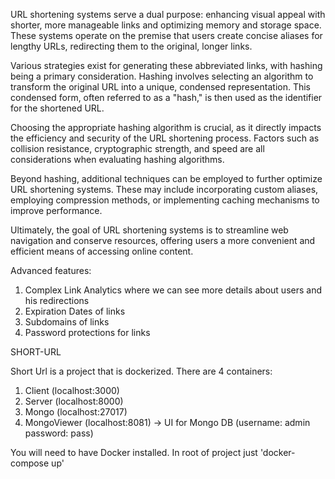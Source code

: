 URL shortening systems serve a dual purpose: enhancing visual appeal with shorter, more manageable links and optimizing memory and storage space. These systems operate on the premise that users create concise aliases for lengthy URLs, redirecting them to the original, longer links.

Various strategies exist for generating these abbreviated links, with hashing being a primary consideration. Hashing involves selecting an algorithm to transform the original URL into a unique, condensed representation. This condensed form, often referred to as a "hash," is then used as the identifier for the shortened URL.

Choosing the appropriate hashing algorithm is crucial, as it directly impacts the efficiency and security of the URL shortening process. Factors such as collision resistance, cryptographic strength, and speed are all considerations when evaluating hashing algorithms.

Beyond hashing, additional techniques can be employed to further optimize URL shortening systems. These may include incorporating custom aliases, employing compression methods, or implementing caching mechanisms to improve performance.

Ultimately, the goal of URL shortening systems is to streamline web navigation and conserve resources, offering users a more convenient and efficient means of accessing online content.

Advanced features:

1. Complex Link Analytics where we can see more details about users and his redirections
2. Expiration Dates of links
3. Subdomains of links
4. Password protections for links

SHORT-URL

Short Url is a project that is dockerized.
There are 4 containers:

1. Client (localhost:3000)
2. Server (localhost:8000)
3. Mongo (localhost:27017)
4. MongoViewer (localhost:8081) -> UI for Mongo DB (username: admin password: pass)

You will need to have Docker installed.
In root of project just 'docker-compose up'
